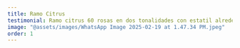 ```yaml
---
title: Ramo Citrus
testimonial: Ramo citrus 60 rosas en dos tonalidades con estatil alrededor ( corona opcional )
image: "@assets/images/WhatsApp Image 2025-02-19 at 1.47.34 PM.jpeg"
order: 1
---
```

